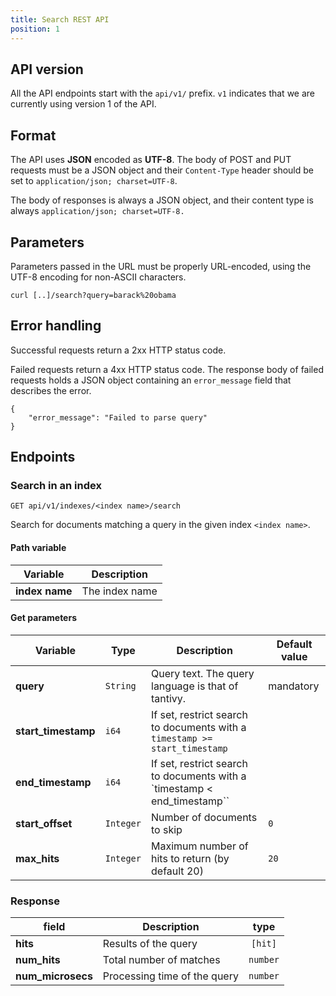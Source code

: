 ```yaml
---
title: Search REST API
position: 1
---
```


## API version

All the API endpoints start with the `api/v1/` prefix. `v1` indicates that we are currently using version 1 of the API.


## Format

The API uses **JSON** encoded as **UTF-8**. The body of POST and PUT requests must be a JSON object and their `Content-Type` header should be set to `application/json; charset=UTF-8`.

The body of responses is always a JSON object, and their content type is always `application/json; charset=UTF-8.`

## Parameters

Parameters passed in the URL must be properly URL-encoded, using the UTF-8 encoding for non-ASCII characters.

```
curl [..]/search?query=barack%20obama
```

## Error handling

Successful requests return a 2xx HTTP status code.

Failed requests return a 4xx HTTP status code. The response body of failed requests holds a JSON object containing an `error_message` field that describes the error.

```
{
	"error_message": "Failed to parse query"
}
```

## Endpoints

### Search in an index

```
GET api/v1/indexes/<index name>/search
```

Search for documents matching a query in the given index `<index name>`.

#### Path variable

| Variable      | Description   |
| ------------- | ------------- |
| **index name** | The index name |


#### Get parameters

| Variable                  | Type                 | Description                                                                                       | Default value                                                                                   |
| ------------------------- | -------------------- | ------------------------------------------------------------------------------------------------- | ----------------------------------------------------------------------------------------------- |
| **query**                     | `String`               | Query text. The query language is that of tantivy.                                          |       mandatory                                                                                          |
| **start_timestamp**                 | `i64`              | If set, restrict search to documents with a `timestamp >= start_timestamp`                                                            |                                                                                |
| **end_timestamp**                 | `i64`              | If set, restrict search to documents with a `timestamp < end_timestamp``                                                            |                                                                                     |
| **start_offset**                | `Integer`              | Number of documents to skip                                                                | `0`                                                                                             |
| **max_hits**                 | `Integer`              | Maximum number of hits to return (by default 20)                                                            | `20`                                                                                            |


### Response

| field                | Description                    |    type    |
| -------------------- | ------------------------------ | :--------: |
| **hits**             | Results of the query           | `[hit]` |
| **num_hits**         | Total number of matches        |  `number`  |
| **num_microsecs**    | Processing time of the query   |  `number`  |
